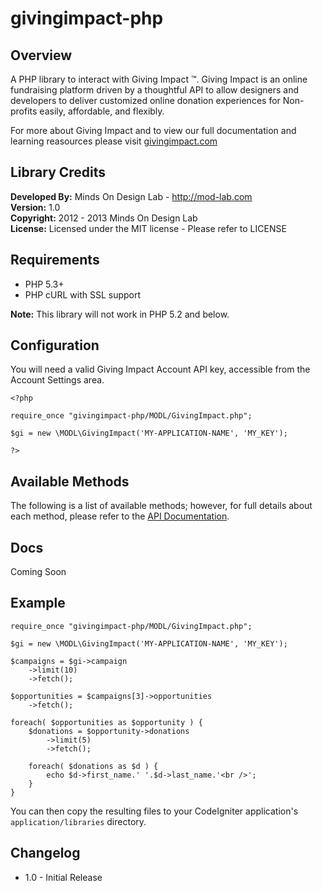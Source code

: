 givingimpact-php
=========================

## Overview

A PHP library to interact with Giving Impact &trade;. Giving Impact is an online fundraising platform driven by a thoughtful API to allow designers and developers to deliver customized online donation experiences for Non-profits easily, affordable, and flexibly.

For more about Giving Impact and to view our full documentation and learning reasources please visit [givingimpact.com](http://givingimpact.com)


## Library Credits

**Developed By:** Minds On Design Lab - http://mod-lab.com<br />
**Version:** 1.0<br />
**Copyright:** 2012 - 2013 Minds On Design Lab<br />
**License:** Licensed under the MIT license - Please refer to LICENSE<br />

## Requirements

* PHP 5.3+
* PHP cURL with SSL support

**Note:** This library will not work in PHP 5.2 and below.

## Configuration

You will need a valid Giving Impact Account API key, accessible from the Account Settings area. 
    
    <?php

    require_once "givingimpact-php/MODL/GivingImpact.php";

    $gi = new \MODL\GivingImpact('MY-APPLICATION-NAME', 'MY_KEY');

    ?>

## Available Methods

The following is a list of available methods; however, for full details about each method, please refer to the [API Documentation](http://givingimpact.com/docs).

## Docs

Coming Soon

## Example

    require_once "givingimpact-php/MODL/GivingImpact.php";

    $gi = new \MODL\GivingImpact('MY-APPLICATION-NAME', 'MY_KEY');

    $campaigns = $gi->campaign
        ->limit(10)
        ->fetch();

    $opportunities = $campaigns[3]->opportunities
        ->fetch();

    foreach( $opportunities as $opportunity ) {
        $donations = $opportunity->donations
            ->limit(5)
            ->fetch();

        foreach( $donations as $d ) {
            echo $d->first_name.' '.$d->last_name.'<br />';
        }
    }

You can then copy the resulting files to your CodeIgniter application's `application/libraries` directory.

## Changelog

* 1.0 - Initial Release